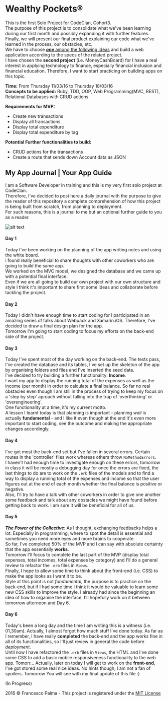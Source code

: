 # Wealthy Pockets®
This is the first Solo Project for CodeClan, Cohort3.  
The purpose of this project is to consolidate what we've been learning during our first month and possibly expanding it with further features.  
Finally, we will present our final product explaining our code what we've learned in the process, our obstacles, etc.  
We have to choose [_**one**_ among the following ideas](https://github.com/FrancescoPalma/CodeClan_Assignment_1/blob/master/projects.md) and build a web application according to the specs of the related project.  
I have chosen the **second project** (i.e. MoneyCashBoard) for I have a real interest in applying technology to finance, especially financial inclusion and financial education. Therefore, I want to start practicing on building apps on this topic.  

**Time:** From Thursday 11/03/16 to Thursday 18/03/16  
**Concepts to be applied:** Ruby, TDD, OOP, Web Programming(MVC, REST), Relational Databases with CRUD actions  
  
**Requirements for MVP:**  
- Create new transactions  
- Display all transactions  
- Display total expenditure  
- Display total expenditure by tag  
  
**Potential Further functionalities to build:**  
- CRUD actions for the transactions  
- Create a route that sends down Account data as JSON  
  
## My App Journal | Your App Guide  
I am a Software Developer in training and this is my very first solo project at CodeClan.  
Therefore, I've decided to post here a daily journal with the purpose to give the reader of this repository a complete comprehension of how this project is being built from scratch, from planning to deployment.  
For such reasons, this is a journal to me but an optional further guide to you as a reader.  
  
![alt text](http://cdn-media-2.lifehack.org/wp-content/files/2015/07/Learning-Quotes-16-of-16.jpg)  
  
#### Day 1  
Today I've been working on the planning of the app writing notes and using the white board.  
i found really beneficial to share thoughts with other coworkers who are going to build the same app.  
We worked on the MVC model, we designed the database and we came up with a potential final interface.  
Even if we are all going to build our own project with our own structure and style I think it's important to share first some ideas and collaborate before tackling the project.  
  
#### Day 2  
Today I didn't have enough time to start coding for I participated in an amazing series of talks about Webpack and Xamarin.iOS. Therefore, I've decided to draw a final design plan for the app.  
Tomorrow I'm going to start coding to focus my efforts on the back-end side of the project.  
  
#### Day 3  
Today I've spent most of the day working on the back-end. The tests pass, I've created the database and its tables, I've set up the skeleton of the app by organising folders and files and I've inserted the seed data.  
I've decided to try building a further functionality: **Income**.  
I want my app to display the running total of the expenses as well as the income (per month) in order to calculate a final balance. So far no real obstacles even though I am still in the process of trying to keep my focus on a 'step by step' aproach without falling into the trap of 'overthinking' or 'overengineering'.  
One functionality at a time, it's my current motto.  
A lesson I learnt today is that planning is important - planning _well_ is actually **fundamental** - and I like it even though at the end it's even more important to start coding, see the outcome and making the appropriate changes accordingly.  
#### Day 4  
I've got most the back-end set but I've fallen in several errors. Certain routes in the 'controller' files work whereas others throw `NoMethodErrors`.  
I haven't had enough time to investigate enough on these errors, tomorrow in class it will be mostly a debugging day for once the errors are fixed, the last things to do are to work on the `.erb` files of the models and to find a way to display a running total of the expenses and income so that the user figures out at the end of each month whether the final balance is positive or negative.  
Also, I'll try to have a talk with other coworkers in order to give one another some feedback and talk about any obstacles we might have found before getting back to work. I am sure it will be beneficial for all of us.  
  
#### Day 5  
_**The Power of the Collective**_: As I thought, exchanging feedbacks helps a lot. Especially in programming, where to spot the detail is essential and sometimes you need more eyes and more brains to cooperate.  
So far, I've completed 50% of the MVP and I can say with absolute certainty that the app essentially **works**.  
Tomorrow I'll focus to complete the last part of the MVP (display total expenses, total incomes, total expenses by category) and I'll do a general review to refactor the `.erb` files in `Views`.  
Finally, I hope to allow some time to think about the front-end (i.e. CSS) to make the app looks as I want it to be.  
Style at this point is not _fundamental_, the purpose is to practice on the back-end, but if I had some time I think it would be valuable to learn some new CSS skills to improve the style. I already had since the beginning an idea of how to organise the interface, I'll hopefully work on it between tomorrow afternoon and Day 6.  
  
#### Day 6  
Today's been a long day and the time I am writing this is a witness (i.e. 01,30am). Actually, I almost forgot how much stuff I've done today. As far as I remember, I have really **completed** the back-end and the app works fine in all of its functionalities, so I'll just review in general the code before _deployment_.  
Until now I have refactored the `.erb` files in `Views`, the HTML and I've done some CSS to add a basic mobile responsiveness functionality to the web app. Tomorr... Actually, later on today I will get to work on the **front-end**, I've got stored some real nice ideas. No hints though, I am not a fan of spoilers. Tomorrow You will see with my final update of this file :)
  
(In Progress)
  
2016 © Francesco Palma - This project is registered under the [MIT License](https://github.com/FrancescoPalma/CodeClan_Assignment_1/blob/master/License)

